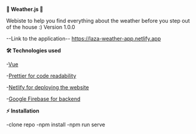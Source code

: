 <b>📝 Weather.js 📝 </b>

Webiste to help you find everything about the weather before you step out of the house :)
Version 1.0.0

--Link to the application--
https://laza-weather-app.netlify.app


<b>🛠️ Technologies used</b>

 -<a href="https://vuejs.org/">Vue</a>
 
 -<a href ="https://prettier.io/">Prettier for code readability</a>  
 
-<a href ="https://app.netlify.com/teams/nikolalazarevic95/overview/">Netlify for deploying the website</a>  

-<a href ="https://firebase.google.com/">Google Firebase for backend</a>

<b>⚡ Installation  </b>

  -clone repo
  -npm install
  -npm run serve


